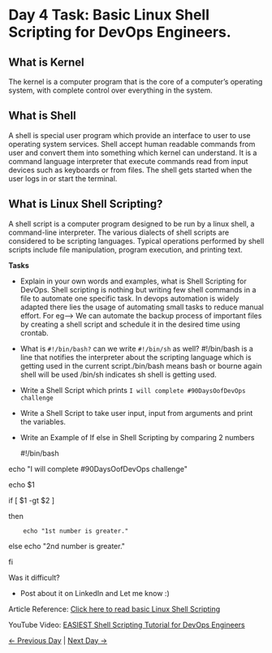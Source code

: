 # Day 4 Task: Basic Linux Shell Scripting for DevOps Engineers.

## What is Kernel

The kernel is a computer program that is the core of a computer’s operating system, with complete control over everything in the system.

## What is Shell

A shell is special user program which provide an interface to user to use operating system services. Shell accept human readable commands from user and convert them into something which kernel can understand. It is a command language interpreter that execute commands read from input devices such as keyboards or from files. The shell gets started when the user logs in or start the terminal.

## What is Linux Shell Scripting?

A shell script is a computer program designed to be run by a linux shell, a command-line interpreter. The various dialects of shell scripts are considered to be scripting languages. Typical operations performed by shell scripts include file manipulation, program execution, and printing text.

**Tasks**

- Explain in your own words and examples, what is Shell Scripting for DevOps.
  Shell scripting is nothing but writing few shell commands in a file to automate one specific task. In devops automation is widely adapted there lies the usage of automating small tasks to reduce manual effort. For eg--> We can automate the backup process of important files by creating a shell script and schedule it in the desired time using crontab.
  
- What is `#!/bin/bash?` can we write `#!/bin/sh` as well?
  #!/bin/bash is a line that notifies the interpreter about the scripting language which is getting used in the current script./bin/bash means bash or bourne again shell will be used /bin/sh indicates sh shell is getting  used.
- Write a Shell Script which prints `I will complete #90DaysOofDevOps challenge`
- Write a Shell Script to take user input, input from arguments and print the variables.
- Write an Example of If else in Shell Scripting by comparing 2 numbers

  #!/bin/bash

echo "I will complete #90DaysOofDevOps challenge"

echo $1

if [ $1 -gt $2 ]

then
        
        echo "1st number is greater."
        
else
        echo "2nd number is greater."

fi
     

Was it difficult?

- Post about it on LinkedIn and Let me know :)

Article Reference: [Click here to read basic Linux Shell Scripting](https://devopscube.com/linux-shell-scripting-for-devops/)

YouTube Video: [EASIEST Shell Scripting Tutorial for DevOps Engineers](https://www.youtube.com/watch?v=_-D6gkRj7xc&list=PLlfy9GnSVerQr-Se9JRE_tZJk3OUoHCkh&index=3)

[← Previous Day](../day03/README.md) | [Next Day →](../day05/README.md)
